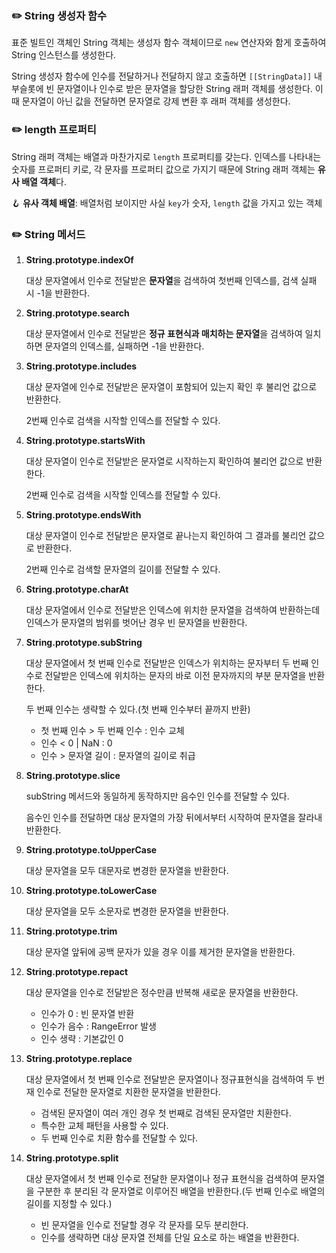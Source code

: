 ### ✏️ String 생성자 함수

표준 빌트인 객체인 String 객체는 생성자 함수 객체이므로 `new` 연산자와 함게 호출하여 String 인스턴스를 생성한다.

String 생성자 함수에 인수를 전달하거나 전달하지 않고 호출하면 `[[StringData]]` 내부슬롯에 빈 문자열이나 인수로 받은 문자열을 할당한 String 래퍼 객체를 생성한다. 이때 문자열이 아닌 값을 전달하면 문자열로 강제 변환 후 래퍼 객체를 생성한다.

### ✏️ length 프로퍼티

String 래퍼 객체는 배열과 마찬가지로 `length` 프로퍼티를 갖는다. 인덱스를 나타내는 숫자를 프로퍼티 키로, 각 문자를 프로퍼티 값으로 가지기 때문에 String 래퍼 객체는 **유사 배열 객체**다.

🪝 **유사 객체 배열**: 배열처럼 보이지만 사실 `key`가 숫자, `length` 값을 가지고 있는 객체

### ✏️ String 메서드

1. **String.prototype.indexOf**

   대상 문자열에서 인수로 전달받은 **문자열**을 검색하여 첫번째 인덱스를, 검색 실패 시 -1을 반환한다.

2. **String.prototype.search**

   대상 문자열에서 인수로 전달받은 **정규 표현식과 매치하는 문자열**을 검색하여 일치하면 문자열의 인덱스를, 실패하면 -1을 반환한다.

3. **String.prototype.includes**

   대상 문자열에 인수로 전달받은 문자열이 포함되어 있는지 확인 후 불리언 값으로 반환한다.

   2번째 인수로 검색을 시작할 인덱스를 전달할 수 있다.

4. **String.prototype.startsWith**

   대상 문자열이 인수로 전달받은 문자열로 시작하는지 확인하여 불리언 값으로 반환한다.

   2번째 인수로 검색을 시작할 인덱스를 전달할 수 있다.

5. **String.prototype.endsWith**

   대상 문자열이 인수로 전달받은 문자열로 끝나는지 확인하여 그 결과를 불리언 값으로 반환한다.

   2번째 인수로 검색할 문자열의 길이를 전달할 수 있다.

6. **String.prototype.charAt**

   대상 문자열에서 인수로 전달받은 인덱스에 위치한 문자열을 검색하여 반환하는데 인덱스가 문자열의 범위를 벗어난 경우 빈 문자열을 반환한다.

7. **String.prototype.subString**

   대상 문자열에서 첫 번째 인수로 전달받은 인덱스가 위치하는 문자부터 두 번째 인수로 전달받은 인덱스에 위치하는 문자의 바로 이전 문자까지의 부분 문자열을 반환한다.

   두 번째 인수는 생략할 수 있다.(첫 번째 인수부터 끝까지 반환)

   - 첫 번째 인수 > 두 번째 인수 : 인수 교체
   - 인수 < 0 | NaN : 0
   - 인수 > 문자열 길이 : 문자열의 길이로 취급

8. **String.prototype.slice**

   subString 메서드와 동일하게 동작하지만 음수인 인수를 전달할 수 있다.

   음수인 인수를 전달하면 대상 문자열의 가장 뒤에서부터 시작하여 문자열을 잘라내 반환한다.

9. **String.prototype.toUpperCase**

   대상 문자열을 모두 대문자로 변경한 문자열을 반환한다.

10. **String.prototype.toLowerCase**

    대상 문자열을 모두 소문자로 변경한 문자열을 반환한다.

11. **String.prototype.trim**

    대상 문자열 앞뒤에 공백 문자가 있을 경우 이를 제거한 문자열을 반환한다.

12. **String.prototype.repact**

    대상 문자열을 인수로 전달받은 정수만큼 반복해 새로운 문자열을 반환한다.

    - 인수가 0 : 빈 문자열 반환
    - 인수가 음수 : RangeError 발생
    - 인수 생략 : 기본값인 0

13. **String.prototype.replace**

    대상 문자열에서 첫 번째 인수로 전달받은 문자열이나 정규표현식을 검색하여 두 번재 인수로 전달한 문자열로 치환한 문자열을 반환한다.

    - 검색된 문자열이 여러 개인 경우 첫 번째로 검색된 문자열만 치환한다.
    - 특수한 교체 패턴을 사용할 수 있다.
    - 두 번째 인수로 치환 함수를 전달할 수 있다.

14. **String.prototype.split**

    대상 문자열에서 첫 번째 인수로 전달한 문자열이나 정규 표현식을 검색하여 문자열을 구분한 후 분리된 각 문자열로 이루어진 배열을 반환한다.(두 번째 인수로 배열의 길이를 지정할 수 있다.)

    - 빈 문자열을 인수로 전달할 경우 각 문자를 모두 분리한다.
    - 인수를 생략하면 대상 문자열 전체를 단일 요소로 하는 배열을 반환한다.
